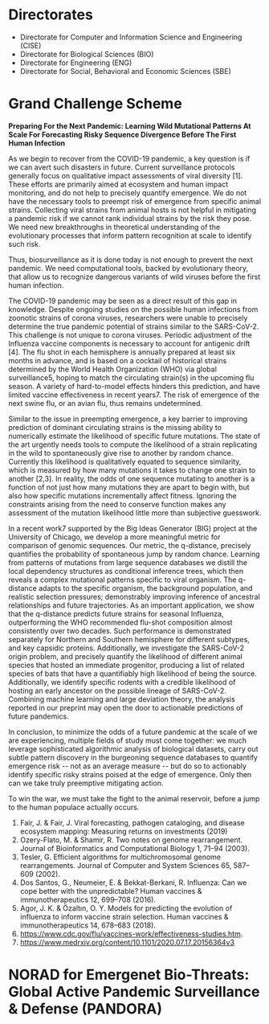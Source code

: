# Directorates 
+ Directorate for Computer and Information Science and Engineering (CISE)
+ Directorate for Biological Sciences (BIO)
+ Directorate for Engineering (ENG)
+ Directorate for Social, Behavioral and Economic Sciences (SBE)

# Grand Challenge Scheme

**Preparing For the Next Pandemic: Learning Wild Mutational Patterns At Scale For Forecasting Risky Sequence Divergence Before The First Human Infection**

As we begin to recover from the COVID-19 pandemic, a key question is if we can avert such disasters in future. Current surveillance protocols generally focus on qualitative impact assessments of viral diversity [1]. These efforts are primarily aimed at ecosystem and human impact monitoring, and do not help to precisely quantify emergence. We do not have the necessary tools to preempt risk of emergence from specific animal strains. Collecting viral strains from animal hosts is not helpful in mitigating a pandemic risk if we cannot rank individual strains by the risk they pose. We need new breakthroughs in theoretical understanding of the evolutionary processes that inform pattern recognition at scale to identify such risk. 

Thus, biosurveillance as it is done today is not enough to prevent the next pandemic. We need computational tools, backed by evolutionary theory, that allow us to recognize dangerous variants of wild viruses before the first human infection.

The COVID-19 pandemic may be seen as a direct result of this gap in knowledge. Despite ongoing studies on the possible  human infections from zoonotic strains of corona viruses, researchers were unable to precisely determine the true pandemic potential of strains similar to the SARS-CoV-2. This challenge is not unique to corona viruses. Periodic adjustment of the Influenza vaccine components is necessary to account for antigenic drift [4]. The flu shot in each hemisphere is annually prepared at least six months in advance, and is based on a cocktail of historical strains determined by the World Health Organization (WHO) via global surveillance5, hoping to match the circulating strain(s) in the upcoming flu season. A variety of hard-to-model effects hinders this prediction, and have limited vaccine effectiveness in recent years7. The risk of emergence of the next swine flu, or an avian flu, thus remains  undetermined. 

Similar to the issue in preempting emergence, a key barrier to improving prediction of dominant circulating strains is the missing ability to numerically estimate the likelihood of specific future mutations. The state of the art urgently needs tools to compute the likelihood of a strain replicating in the wild to spontaneously give rise to another by random chance. Currently this likelihood is qualitatively equated to sequence similarity, which is measured by how many mutations it takes to change one strain to another [2,3]. In reality, the odds of one sequence mutating to another is a function of not just how many mutations they are apart to begin with, but also how specific mutations incrementally affect fitness. Ignoring the constraints arising from the need to conserve function makes any assessment of the mutation likelihood little more than subjective guesswork.

In a recent work7 supported by the Big Ideas Generator (BIG) project at the University of Chicago, we develop a more meaningful metric for comparison of genomic sequences. Our metric, the q-distance, precisely quantifies the probability of spontaneous jump by random chance. Learning from patterns of mutations from large sequence databases we distill the local dependency structures as conditional inference trees, which then reveals a complex mutational patterns specific to viral organism. The q-distance adapts to the specific organism, the background population, and realistic selection pressures; demonstrably improving inference of ancestral relationships and future trajectories. As an important application, we show that the q-distance predicts future strains for seasonal Influenza, outperforming the WHO recommended flu-shot composition almost consistently over two decades. Such performance is demonstrated separately for Northern and Southern hemisphere for different subtypes, and key capsidic proteins. Additionally, we investigate the SARS-CoV-2 origin problem, and precisely quantify the likelihood of different animal species that hosted an immediate progenitor, producing a list of related species of bats that have a quantifiably high likelihood of being the source. Additionally, we identify specific rodents with a credible likelihood of hosting an early ancestor on the possible lineage of SARS-CoV-2. Combining machine learning and large deviation theory, the analysis reported in our preprint may open the door to actionable predictions of future pandemics.

In conclusion, to minimize the odds of a future pandemic at the scale of we are experiencing, multiple fields of study must come together: we much leverage sophisticated algorithmic analysis of biological datasets, carry out subtle pattern discovery in the burgeoning sequence databases to quantify emergence risk -- not as an average measure -- but do so to actionably  identify specific risky strains poised at the edge of emergence. Only then can we take truly preemptive mitigating action. 

To win the war, we must take the fight to the animal reservoir, before a jump to the human populace actually occurs. 


1. Fair, J. & Fair, J. Viral forecasting, pathogen cataloging, and disease ecosystem mapping: Measuring returns on investments (2019)
2. Ozery-Flato, M. & Shamir, R. Two notes on genome rearrangement. Journal of Bioinformatics and Computational Biology 1, 71–94 (2003). 
3. Tesler, G. Efficient algorithms for multichromosomal genome rearrangements. Journal of Computer and System Sciences 65, 587–609 (2002).
4. Dos Santos, G., Neumeier, E. & Bekkat-Berkani, R. Influenza: Can we cope better with the unpredictable? Human vaccines & immunotherapeutics 12, 699–708 (2016).
5. Agor, J. K. & Özaltın, O. Y. Models for predicting the evolution of influenza to inform vaccine strain selection. Human vaccines & immunotherapeutics 14, 678–683 (2018).
6. https://www.cdc.gov/flu/vaccines-work/effectiveness-studies.htm.
7. https://www.medrxiv.org/content/10.1101/2020.07.17.20156364v3

# NORAD for Emergenet Bio-Threats: Global Active Pandemic Surveillance & Defense (PANDORA)

